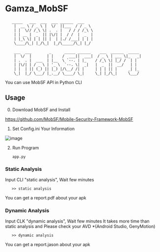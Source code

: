 # Gamza_MobSF

       _____   ___  ___  ___ ______  ___  
        |  __ \ / _ \ |  \/  ||___  / / _ \ 
        | |  \// /_\ \| .  . |   / / / /_\ \
        | | __ |  _  || |\/| |  / /  |  _  |
        | |_\ \| | | || |  | |./ /___| | | |
        \____/\_| |_/\_|  |_/\_____/\_| |_/
                                    
        ___  ___        _      _____ ______    ___  ______  _____ 
        |  \/  |       | |    /  ___||  ___|  / _ \ | ___ \|_   _|
        | .  . |  ___  | |__  \ `--. | |_    / /_\ \| |_/ /  | |  
        | |\/| | / _ \ | '_ \  `--. \|  _|   |  _  ||  __/   | |  
        | |  | || (_) || |_) |/\__/ /| |     | | | || |     _| |_ 
        \_|  |_/ \___/ |_.__/ \____/ \_|     \_| |_/\_|     \___/ 


You can use MobSF API in Python CLI

## Usage
0. Download MobSF and Install

https://github.com/MobSF/Mobile-Security-Framework-MobSF

1. Set Config.ini Your Information
   
  ![image](https://github.com/no-1-of-gamza/Gamza_MobSF/assets/68416184/4a7c0169-2f0b-4b5d-b60c-d2dee73f3ff5)


2. Run Program

       app.py

### Static Analysis

Input CLI "static analysis", Wait few minutes

       >> static analysis

You can get a report.pdf about your apk


### Dynamic Analysis

Input CLK "dynamic analysis", Wait few minutes
It takes more time than static analysis and Please check your AVD *(Android Studio, GenyMotion)

       >> dynamic analysis

You can get a report.jason about your apk

